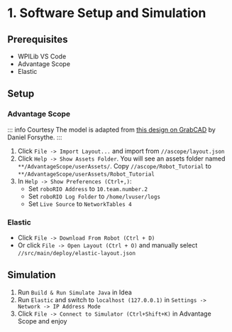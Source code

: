 # 1. Software Setup and Simulation

## Prerequisites

- WPILib VS Code
- Advantage Scope
- Elastic

<!-- ## General
1. [Download]() and unzip it.
2. Run `./gradlew` to download gradle and needed vendordeps
3. Run `./gradlew tasks` to see available options -->

## Setup

### Advantage Scope

::: info Courtesy
The model is adapted from [this design on GrabCAD](https://grabcad.com/library/frc-intake-1) by Daniel Forsythe.
:::

1. Click `File -> Import Layout...` and import from `//ascope/layout.json`
2. Click `Help -> Show Assets Folder`. You will see an assets folder named ``**/AdvantageScope/userAssets/``. Copy `//ascope/Robot_Tutorial` to ``**/AdvantageScope/userAssets/Robot_Tutorial``
3. In `Help -> Show Preferences (Ctrl+,)`:
    - Set `roboRIO Address` to `10.team.number.2`
    - Set `roboRIO Log Folder` to `/home/lvuser/logs`
    - Set `Live Source` to `NetworkTables 4`

### Elastic

- Click `File -> Download From Robot (Ctrl + D)`
- Or click `File -> Open Layout (Ctrl + O)` and manually select `//src/main/deploy/elastic-layout.json`

## Simulation

1. Run `Build & Run Simulate Java` in Idea
2. Run `Elastic` and switch to `localhost (127.0.0.1)` in `Settings -> Network -> IP Address Mode`
3. Click `File -> Connect to Simulator (Ctrl+Shift+K)` in Advantage Scope and enjoy
